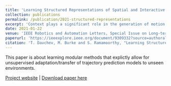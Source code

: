 ```yaml
---
title: 'Learning Structured Representations of Spatial and Interactive Dynamics for Trajectory Prediction in Crowded Scenes.'
collection: publications
permalink: /publication/2021-structured-representations
excerpt: 'Context plays a significant role in the generation of motion for dynamic agents in interactive environments. This work proposes a modular method that utilises a learned model of the environment for motion prediction. This modularity explicitly allows for unsupervised adaptation of trajectory prediction models to unseen environments and new tasks by relying on unlabelled image data only. We model both the spatial and dynamic aspects of a given environment alongside the per agent motions. This results in more informed motion prediction and allows for performance comparable to the state-of-the-art. We highlight the model's prediction capability using a benchmark pedestrian prediction problem and a robot manipulation task and show that we can transfer the predictor across these tasks in a completely unsupervised way. The proposed approach allows for robust and label efficient forward modelling, and relaxes the need for full model re-training in new environments.'
date: 2021-01-22
venue: 'IEEE Robotics and Automation Letters, Special Issue on Long-term Human Motion Prediction, 2021'
paperurl: 'https://ieeexplore.ieee.org/document/9309332?source=authoralert'
citation: 'T. Davchev, M. Burke and S. Ramamoorthy, "Learning Structured Representations of Spatial and Interactive Dynamics for Trajectory Prediction in Crowded Scenes," in IEEE Robotics and Automation Letters, vol. 6, no. 2, pp. 707-714, April 2021, doi: 10.1109/LRA.2020.3047778.'
---
```

This paper is about learning modular methods that explictly allow for unsupervised adaptation/transfer of trajectory prediction models to unseen environments.

[Project website](https://sites.google.com/view/rdb-agents/) |
[Download paper here](https://ieeexplore.ieee.org/document/9309332?source=authoralert)
